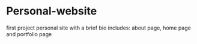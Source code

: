 # Personal-website
first project personal site with a brief bio includes: about page, home page and portfolio page 
